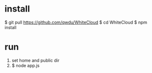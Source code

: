 # install
$ git pull https://github.com/qwdu/WhiteCloud
$ cd WhiteCloud
$ npm install 

# run 
1. set home and public dir
2. $ node app.js
